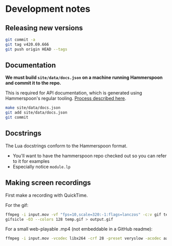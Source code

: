 # Development notes

## Releasing new versions

```sh
git commit -a
git tag v420.69.666
git push origin HEAD --tags
```

## Documentation

**We must build `site/data/docs.json` on a machine running Hammerspoon and commit it to the repo.**

This is required for API documentation, which is generated using Hammerspoon's regular tooling.
[Process described here](https://me.micahrl.com/blog/hammerspoon-docs-content-adapter/).

```sh
make site/data/docs.json
git add site/data/docs.json
git commit
```

## Docstrings

The Lua docstrings conform to the Hammerspoon format.

* You'll want to have the hammerspoon repo checked out so you can refer to it for examples
* Especially notice `module.lp`

## Making screen recordings

First make a recording with QuickTime.

For the gif:

```sh
ffmpeg -i input.mov -vf "fps=10,scale=320:-1:flags=lanczos" -c:v gif temp.gif
gifsicle -O3 --colors 128 temp.gif > output.gif
```

For a small web-playable .mp4 (not embeddable in a GitHub readme):

```sh
ffmpeg -i input.mov -vcodec libx264 -crf 28 -preset veryslow -acodec aac -movflags +faststart screenrecording.mp4
```
